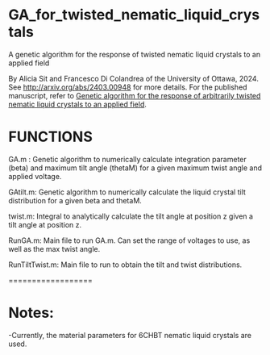 # GA_for_twisted_nematic_liquid_crystals
A genetic algorithm for the response of twisted nematic liquid crystals to an applied field

By Alicia Sit and Francesco Di Colandrea of the University of Ottawa, 2024.
See http://arxiv.org/abs/2403.00948 for more details. For the published manuscript, refer to [Genetic algorithm for the response of arbitrarily twisted nematic liquid crystals to an applied field](https://journals.aps.org/pre/abstract/10.1103/PhysRevE.109.054705).

# FUNCTIONS
GA.m : Genetic algorithm to numerically calculate integration parameter (beta) and maximum tilt angle (thetaM) for a given maximum twist angle and applied voltage.
 
GAtilt.m: Genetic algorithm to numerically calculate the liquid crystal tilt distribution for a given beta and thetaM.

twist.m: Integral to analytically calculate the tilt angle at position z given a tilt angle at position z.

RunGA.m: Main file to run GA.m. Can set the range of voltages to use, as well as the max twist angle.

RunTiltTwist.m: Main file to run to obtain the tilt and twist distributions.

==================
# Notes:
-Currently, the material parameters for 6CHBT nematic liquid crystals are used.
